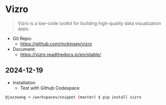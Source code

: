 # Vizro

> Vizro is a low-code toolkit for building high-quality data visualization apps.

- Git Repo:
  - https://github.com/mckinsey/vizro
- Document:
  - https://vizro.readthedocs.io/en/stable/

## 2024-12-19

- Installation
  - Test with Github Codespace
```bash
@jazzwang ➜ /workspaces/snippet (master) $ pip install vizro
```

